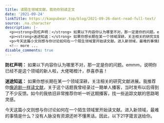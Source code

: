 ```yaml
---
title: 读陌生领域文献，我劝你别读正文
date: '2021-09-24'
linkTitle: https://kaopubear.top/blog/2021-09-26-dont-read-full-text/
source: .na.character
description: |-
  <p><strong>防杠声明：</strong> 如果以下内容你认为哪里不对，那一定是你的问题。emmm，说明你已经不是这个领域的新人啦，大佬喝橙汁，恭喜恭喜！</p>
  <p><strong>迷途知返：</strong> 如果你想长期在某一个领域深耕，关注相关的研究文献进展。我推荐你<a href="https://podcast.kaopubear.top/episodes/s1e11">像追剧一样读文献</a>，关于这个话题我曾经录过一期单人播客，当时发布以后得到了不少反馈。如今的我依旧非常推荐你听一听这期播客，找一些追踪文献的思路喝灵感。</p>
  <p>今天这篇小文则想与你讨论如何在一个陌生领域里开始读文献。进入新领域，最难的事情是什么？没有人脉没有资源还听不懂黑话。因此，以下21字箴言送给你。</p>
  <!-- more ...
disable_comments: true
---
```

<p><strong>防杠声明：</strong> 如果以下内容你认为哪里不对，那一定是你的问题。emmm，说明你已经不是这个领域的新人啦，大佬喝橙汁，恭喜恭喜！</p>
<p><strong>迷途知返：</strong> 如果你想长期在某一个领域深耕，关注相关的研究文献进展。我推荐你<a href="https://podcast.kaopubear.top/episodes/s1e11">像追剧一样读文献</a>，关于这个话题我曾经录过一期单人播客，当时发布以后得到了不少反馈。如今的我依旧非常推荐你听一听这期播客，找一些追踪文献的思路喝灵感。</p>
<p>今天这篇小文则想与你讨论如何在一个陌生领域里开始读文献。进入新领域，最难的事情是什么？没有人脉没有资源还听不懂黑话。因此，以下21字箴言送给你。</p>
<!-- more ...